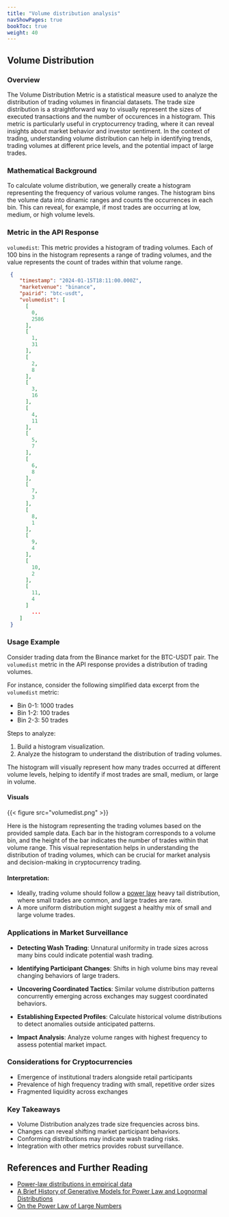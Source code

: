 ```yaml
---
title: "Volume distribution analysis"
navShowPages: true
bookToc: true
weight: 40
---
```


## Volume Distribution

### Overview

The Volume Distribution Metric is a statistical measure used to analyze the distribution of trading volumes in financial datasets. The trade size distribution is a straightforward way to visually represent the sizes of executed transactions and the number of occurences in a histogram. This metric is particularly useful in cryptocurrency trading, where it can reveal insights about market behavior and investor sentiment. In the context of trading, understanding volume distribution can help in identifying trends, trading volumes at different price levels, and the potential impact of large trades.

### Mathematical Background

To calculate volume distribution, we generally create a histogram representing the frequency of various volume ranges. The histogram bins the volume data into dinamic ranges and counts the occurrences in each bin. This can reveal, for example, if most trades are occurring at low, medium, or high volume levels.

### Metric in the API Response

`volumedist`: This metric provides a histogram of trading volumes. Each of 100 bins in the histogram represents a range of trading volumes, and the value represents the count of trades within that volume range.

```json
 {
    "timestamp": "2024-01-15T18:11:00.000Z",
    "marketvenue": "binance",
    "pairid": "btc-usdt",
    "volumedist": [
      [
        0,
        2586
      ],
      [
        1,
        31
      ],
      [
        2,
        8
      ],
      [
        3,
        16
      ],
      [
        4,
        11
      ],
      [
        5,
        7
      ],
      [
        6,
        8
      ],
      [
        7,
        3
      ],
      [
        8,
        1
      ],
      [
        9,
        4
      ],
      [
        10,
        2
      ],
      [
        11,
        4
      ]  
        ...
    ]   
 }
``` 
### Usage Example

Consider trading data from the Binance market for the BTC-USDT pair. The `volumedist` metric in the API response provides a distribution of trading volumes.

For instance, consider the following simplified data excerpt from the `volumedist` metric:
- Bin 0-1: 1000 trades
- Bin 1-2: 100 trades
- Bin 2-3: 50 trades

Steps to analyze:
1. Build a histogram visualization. 
2. Analyze the histogram to understand the distribution of trading volumes.

The histogram will visually represent how many trades occurred at different volume levels, helping to identify if most trades are small, medium, or large in volume.

#### Visuals

{{< figure src="volumedist.png" >}}

Here is the histogram representing the trading volumes based on the provided sample data. Each bar in the histogram corresponds to a volume bin, and the height of the bar indicates the number of trades within that volume range. This visual representation helps in understanding the distribution of trading volumes, which can be crucial for market analysis and decision-making in cryptocurrency trading.

#### Interpretation:
- Ideally, trading volume should follow a [power law](https://en.wikipedia.org/wiki/Power_law) heavy tail distribution, where small trades are common, and large trades are rare.
- A more uniform distribution might suggest a healthy mix of small and large volume trades.

### Applications in Market Surveillance

- **Detecting Wash Trading**: Unnatural uniformity in trade sizes across many bins could indicate potential wash trading.

- **Identifying Participant Changes**: Shifts in high volume bins may reveal changing behaviors of large traders.

- **Uncovering Coordinated Tactics**: Similar volume distribution patterns concurrently emerging across exchanges may suggest coordinated behaviors.

- **Establishing Expected Profiles**: Calculate historical volume distributions to detect anomalies outside anticipated patterns. 

- **Impact Analysis**: Analyze volume ranges with highest frequency to assess potential market impact.

### Considerations for Cryptocurrencies

- Emergence of institutional traders alongside retail participants
- Prevalence of high frequency trading with small, repetitive order sizes
- Fragmented liquidity across exchanges 

### Key Takeaways

- Volume Distribution analyzes trade size frequencies across bins.
- Changes can reveal shifting market participant behaviors.  
- Conforming distributions may indicate wash trading risks.
- Integration with other metrics provides robust surveillance.

## References and Further Reading

- [Power-law distributions in empirical data](https://epjdatascience.springeropen.com/articles/10.1140/epjds6)
- [A Brief History of Generative Models for Power Law and Lognormal Distributions](http://citeseerx.ist.psu.edu/viewdoc/download?doi=10.1.1.142.4520&rep=rep1&type=pdf)
- [On the Power Law of Large Numbers](https://arxiv.org/abs/1401.6358)
